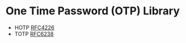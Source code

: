 # One Time Password (OTP) Library

- HOTP [RFC4226](https://datatracker.ietf.org/doc/html/rfc4226)
- TOTP [RFC6238](https://datatracker.ietf.org/doc/html/rfc6238)

